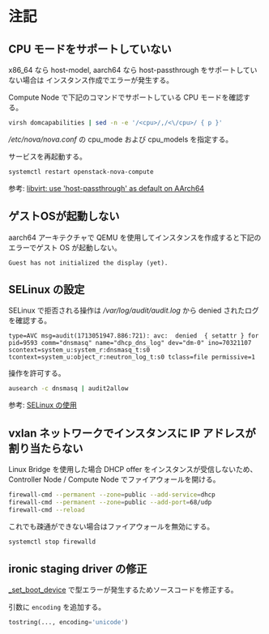 # 注記

## CPU モードをサポートしていない

x86_64 なら host-model, aarch64 なら host-passthrough をサポートしていない場合は
インスタンス作成でエラーが発生する。

Compute Node で下記のコマンドでサポートしている CPU モードを確認する。

```sh
virsh domcapabilities | sed -n -e '/<cpu>/,/<\/cpu>/ { p }'
```

*/etc/nova/nova.conf* の cpu_mode および cpu_models を指定する。

サービスを再起動する。

```sh
systemctl restart openstack-nova-compute
```

参考: [libvirt: use 'host-passthrough' as default on AArch64](https://opendev.org/openstack/nova/commit/8bc7b950b7c0a3c80cdd120fe4df97c14848c344)

## ゲストOSが起動しない

aarch64 アーキテクチャで QEMU を使用してインスタンスを作成すると下記のエラーでゲスト OS が起動しない。

```
Guest has not initialized the display (yet).
```

## SELinux の設定

SELinux で拒否される操作は */var/log/audit/audit.log* から denied されたログを確認する。

```
type=AVC msg=audit(1713051947.886:721): avc:  denied  { setattr } for  pid=9593 comm="dnsmasq" name="dhcp_dns_log" dev="dm-0" ino=70321107 scontext=system_u:system_r:dnsmasq_t:s0 tcontext=system_u:object_r:neutron_log_t:s0 tclass=file permissive=1
```

操作を許可する。

```sh
ausearch -c dnsmasq | audit2allow
```

参考: [SELinux の使用](https://access.redhat.com/documentation/ja-jp/red_hat_enterprise_linux/8/html-single/using_selinux/index#fixing-an-analyzed-selinux-denial_troubleshooting-problems-related-to-selinux)

## vxlan ネットワークでインスタンスに IP アドレスが割り当たらない

Linux Bridge を使用した場合 DHCP offer をインスタンスが受信しないため、
Controller Node / Compute Node でファイアウォールを開ける。

```sh
firewall-cmd --permanent --zone=public --add-service=dhcp
firewall-cmd --permanent --zone=public --add-port=68/udp
firewall-cmd --reload
```

これでも疎通ができない場合はファイアウォールを無効にする。

```sh
systemctl stop firewalld
```

## ironic staging driver の修正

[_set_boot_device](https://github.com/openstack-archive/ironic-staging-drivers/blob/stable/ocata/ironic_staging_drivers/libvirt/power.py#L320)
で型エラーが発生するためソースコードを修正する。

引数に `encoding` を追加する。

```python
tostring(..., encoding='unicode')
```
